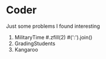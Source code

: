 # Coder
Just some problems I found interesting
1. MilitaryTime
    #.zfill(2)
    #(':').join()
2. GradingStudents
3. Kangaroo
